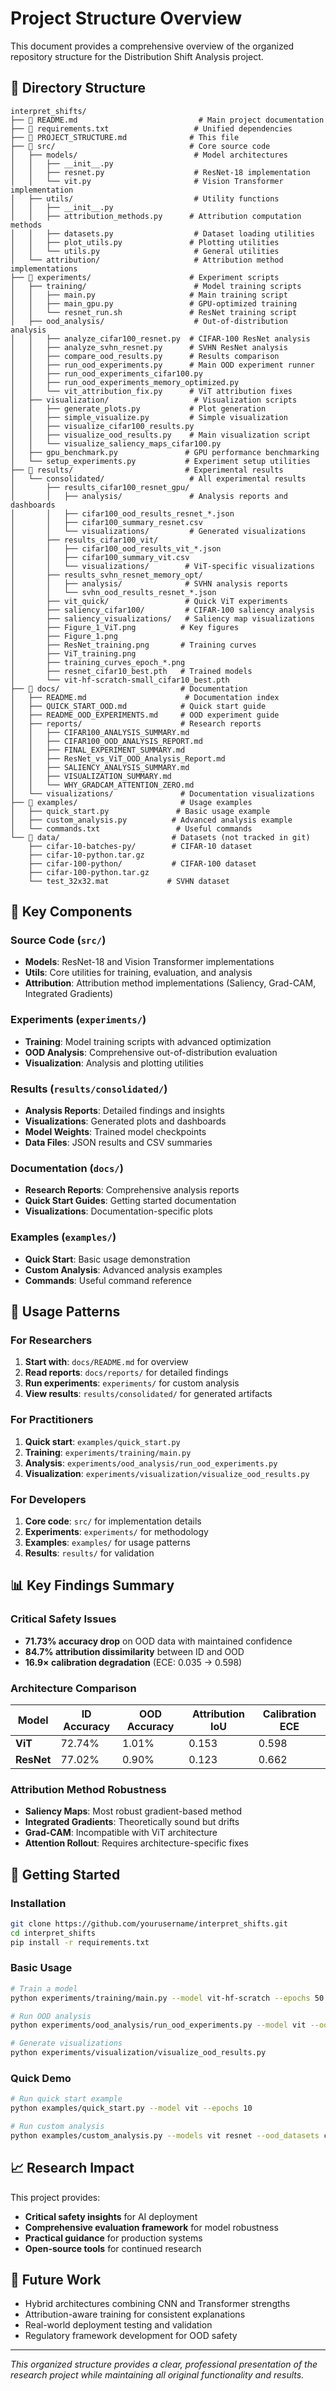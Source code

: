 # Project Structure Overview

This document provides a comprehensive overview of the organized repository structure for the Distribution Shift Analysis project.

## 📁 Directory Structure

```
interpret_shifts/
├── 📄 README.md                           # Main project documentation
├── 📄 requirements.txt                   # Unified dependencies
├── 📄 PROJECT_STRUCTURE.md              # This file
├── 📁 src/                              # Core source code
│   ├── models/                          # Model architectures
│   │   ├── __init__.py
│   │   ├── resnet.py                    # ResNet-18 implementation
│   │   └── vit.py                       # Vision Transformer implementation
│   ├── utils/                           # Utility functions
│   │   ├── __init__.py
│   │   ├── attribution_methods.py      # Attribution computation methods
│   │   ├── datasets.py                  # Dataset loading utilities
│   │   ├── plot_utils.py               # Plotting utilities
│   │   └── utils.py                     # General utilities
│   └── attribution/                     # Attribution method implementations
├── 📁 experiments/                      # Experiment scripts
│   ├── training/                        # Model training scripts
│   │   ├── main.py                     # Main training script
│   │   ├── main_gpu.py                 # GPU-optimized training
│   │   └── resnet_run.sh               # ResNet training script
│   ├── ood_analysis/                    # Out-of-distribution analysis
│   │   ├── analyze_cifar100_resnet.py  # CIFAR-100 ResNet analysis
│   │   ├── analyze_svhn_resnet.py      # SVHN ResNet analysis
│   │   ├── compare_ood_results.py      # Results comparison
│   │   ├── run_ood_experiments.py      # Main OOD experiment runner
│   │   ├── run_ood_experiments_cifar100.py
│   │   ├── run_ood_experiments_memory_optimized.py
│   │   └── vit_attribution_fix.py      # ViT attribution fixes
│   ├── visualization/                   # Visualization scripts
│   │   ├── generate_plots.py           # Plot generation
│   │   ├── simple_visualize.py         # Simple visualization
│   │   ├── visualize_cifar100_results.py
│   │   ├── visualize_ood_results.py    # Main visualization script
│   │   └── visualize_saliency_maps_cifar100.py
│   ├── gpu_benchmark.py               # GPU performance benchmarking
│   └── setup_experiments.py           # Experiment setup utilities
├── 📁 results/                         # Experimental results
│   └── consolidated/                   # All experimental results
│       ├── results_cifar100_resnet_gpu/
│       │   ├── analysis/               # Analysis reports and dashboards
│       │   ├── cifar100_ood_results_resnet_*.json
│       │   ├── cifar100_summary_resnet.csv
│       │   └── visualizations/         # Generated visualizations
│       ├── results_cifar100_vit/
│       │   ├── cifar100_ood_results_vit_*.json
│       │   ├── cifar100_summary_vit.csv
│       │   └── visualizations/        # ViT-specific visualizations
│       ├── results_svhn_resnet_memory_opt/
│       │   ├── analysis/              # SVHN analysis reports
│       │   └── svhn_ood_results_resnet_*.json
│       ├── vit_quick/                 # Quick ViT experiments
│       ├── saliency_cifar100/         # CIFAR-100 saliency analysis
│       ├── saliency_visualizations/   # Saliency map visualizations
│       ├── Figure_1_ViT.png          # Key figures
│       ├── Figure_1.png
│       ├── ResNet_training.png       # Training curves
│       ├── ViT_training.png
│       ├── training_curves_epoch_*.png
│       ├── resnet_cifar10_best.pth   # Trained models
│       └── vit-hf-scratch-small_cifar10_best.pth
├── 📁 docs/                           # Documentation
│   ├── README.md                      # Documentation index
│   ├── QUICK_START_OOD.md            # Quick start guide
│   ├── README_OOD_EXPERIMENTS.md     # OOD experiment guide
│   ├── reports/                      # Research reports
│   │   ├── CIFAR100_ANALYSIS_SUMMARY.md
│   │   ├── CIFAR100_OOD_ANALYSIS_REPORT.md
│   │   ├── FINAL_EXPERIMENT_SUMMARY.md
│   │   ├── ResNet_vs_ViT_OOD_Analysis_Report.md
│   │   ├── SALIENCY_ANALYSIS_SUMMARY.md
│   │   ├── VISUALIZATION_SUMMARY.md
│   │   └── WHY_GRADCAM_ATTENTION_ZERO.md
│   └── visualizations/               # Documentation visualizations
├── 📁 examples/                       # Usage examples
│   ├── quick_start.py               # Basic usage example
│   ├── custom_analysis.py          # Advanced analysis example
│   └── commands.txt                 # Useful commands
└── 📁 data/                         # Datasets (not tracked in git)
    ├── cifar-10-batches-py/        # CIFAR-10 dataset
    ├── cifar-10-python.tar.gz
    ├── cifar-100-python/           # CIFAR-100 dataset
    ├── cifar-100-python.tar.gz
    └── test_32x32.mat             # SVHN dataset
```

## 🎯 Key Components

### Source Code (`src/`)
- **Models**: ResNet-18 and Vision Transformer implementations
- **Utils**: Core utilities for training, evaluation, and analysis
- **Attribution**: Attribution method implementations (Saliency, Grad-CAM, Integrated Gradients)

### Experiments (`experiments/`)
- **Training**: Model training scripts with advanced optimization
- **OOD Analysis**: Comprehensive out-of-distribution evaluation
- **Visualization**: Analysis and plotting utilities

### Results (`results/consolidated/`)
- **Analysis Reports**: Detailed findings and insights
- **Visualizations**: Generated plots and dashboards
- **Model Weights**: Trained model checkpoints
- **Data Files**: JSON results and CSV summaries

### Documentation (`docs/`)
- **Research Reports**: Comprehensive analysis reports
- **Quick Start Guides**: Getting started documentation
- **Visualizations**: Documentation-specific plots

### Examples (`examples/`)
- **Quick Start**: Basic usage demonstration
- **Custom Analysis**: Advanced analysis examples
- **Commands**: Useful command reference

## 🔧 Usage Patterns

### For Researchers
1. **Start with**: `docs/README.md` for overview
2. **Read reports**: `docs/reports/` for detailed findings
3. **Run experiments**: `experiments/` for custom analysis
4. **View results**: `results/consolidated/` for generated artifacts

### For Practitioners
1. **Quick start**: `examples/quick_start.py`
2. **Training**: `experiments/training/main.py`
3. **Analysis**: `experiments/ood_analysis/run_ood_experiments.py`
4. **Visualization**: `experiments/visualization/visualize_ood_results.py`

### For Developers
1. **Core code**: `src/` for implementation details
2. **Experiments**: `experiments/` for methodology
3. **Examples**: `examples/` for usage patterns
4. **Results**: `results/` for validation

## 📊 Key Findings Summary

### Critical Safety Issues
- **71.73% accuracy drop** on OOD data with maintained confidence
- **84.7% attribution dissimilarity** between ID and OOD
- **16.9× calibration degradation** (ECE: 0.035 → 0.598)

### Architecture Comparison
| Model | ID Accuracy | OOD Accuracy | Attribution IoU | Calibration ECE |
|-------|-------------|-----------------|-------------------|-------------------|
| **ViT** | 72.74% | 1.01% | 0.153 | 0.598 |
| **ResNet** | 77.02% | 0.90% | 0.123 | 0.662 |

### Attribution Method Robustness
- **Saliency Maps**: Most robust gradient-based method
- **Integrated Gradients**: Theoretically sound but drifts
- **Grad-CAM**: Incompatible with ViT architecture
- **Attention Rollout**: Requires architecture-specific fixes

## 🚀 Getting Started

### Installation
```bash
git clone https://github.com/yourusername/interpret_shifts.git
cd interpret_shifts
pip install -r requirements.txt
```

### Basic Usage
```bash
# Train a model
python experiments/training/main.py --model vit-hf-scratch --epochs 50

# Run OOD analysis
python experiments/ood_analysis/run_ood_experiments.py --model vit --ood_dataset cifar100

# Generate visualizations
python experiments/visualization/visualize_ood_results.py
```

### Quick Demo
```bash
# Run quick start example
python examples/quick_start.py --model vit --epochs 10

# Run custom analysis
python examples/custom_analysis.py --models vit resnet --ood_datasets cifar100 svhn
```

## 📈 Research Impact

This project provides:
- **Critical safety insights** for AI deployment
- **Comprehensive evaluation framework** for model robustness
- **Practical guidance** for production systems
- **Open-source tools** for continued research

## 🔮 Future Work

- Hybrid architectures combining CNN and Transformer strengths
- Attribution-aware training for consistent explanations
- Real-world deployment testing and validation
- Regulatory framework development for OOD safety

---

*This organized structure provides a clear, professional presentation of the research project while maintaining all original functionality and results.*
